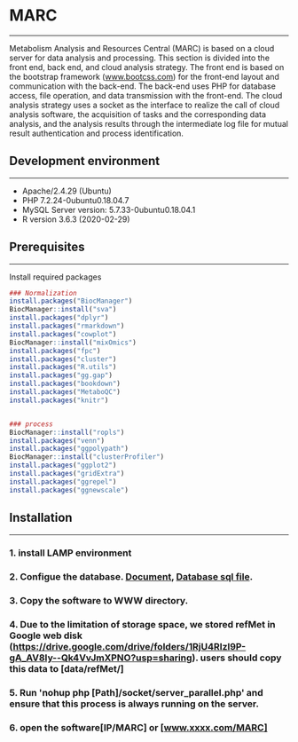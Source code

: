 # MARC
___
Metabolism Analysis and Resources Central (MARC) is based on a cloud server for data analysis and processing. This section is divided into the front end, back end, and cloud analysis strategy. The front end is based on the bootstrap framework (www.bootcss.com) for the front-end layout and communication with the back-end. The back-end uses PHP for database access, file operation, and data transmission with the front-end. The cloud analysis strategy uses a socket as the interface to realize the call of cloud analysis software, the acquisition of tasks and the corresponding data analysis, and the analysis results through the intermediate log file for mutual result authentication and process identification. 


## Development environment
___
* Apache/2.4.29 (Ubuntu)
* PHP 7.2.24-0ubuntu0.18.04.7 
* MySQL Server version: 5.7.33-0ubuntu0.18.04.1
* R version 3.6.3 (2020-02-29)



## Prerequisites
___
Install required packages

```R
### Normalization
install.packages("BiocManager")
BiocManager::install("sva")
install.packages("dplyr")
install.packages("rmarkdown")
install.packages("cowplot")
BiocManager::install("mixOmics")
install.packages("fpc")
install.packages("cluster")
install.packages("R.utils")
install.packages("gg.gap")
install.packages("bookdown")
install.packages("MetaboQC")
install.packages("knitr")


### process
BiocManager::install("ropls")
install.packages("venn")
install.packages("ggpolypath")
BiocManager::install("clusterProfiler")
install.packages("ggplot2")
install.packages("gridExtra")
install.packages("ggrepel")
install.packages("ggnewscale")
```

## Installation
___
### 1. install LAMP environment
### 2. Configue the database. [Document](database_configure.pdf), [Database sql file](metabolism.sql).
### 3. Copy the software to WWW directory.
### 4. Due to the limitation of storage space, we stored refMet in Google web disk (https://drive.google.com/drive/folders/1RjU4RIzl9P-gA_AV8Iy--Qk4VvJmXPNO?usp=sharing). users should copy this data to [data/refMet/]
### 5. Run 'nohup php [Path]/socket/server_parallel.php' and ensure that this process is always running on the server.
### 6. open the software[IP/MARC] or [www.xxxx.com/MARC]



